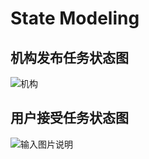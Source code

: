 # State Modeling

## 机构发布任务状态图

![机构](https://images.gitee.com/uploads/images/2019/0627/225137_a7ed6b02_2165057.png "屏幕截图.png")

## 用户接受任务状态图

![输入图片说明](https://images.gitee.com/uploads/images/2019/0627/230704_24db58de_2165057.png "屏幕截图.png")

